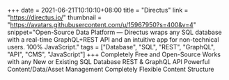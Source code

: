 +++
date = 2021-06-21T10:10:10+08:00
title = "Directus"
link = "https://directus.io/"
thumbnail = "https://avatars.githubusercontent.com/u/15967950?s=400&v=4"
snippet="Open-Source Data Platform — Directus wraps any SQL database with a real-time GraphQL+REST API and an intuitive app for non-technical users. 100% JavaScript."
tags = ["Database", "SQL", "REST", "GraphQL", "API", "CMS", "JavaScript"]
+++
Completely Free and Open-Source
Works with any New or Existing SQL Database
REST & GraphQL API
Powerful Content/Data/Asset Management
Completely Flexible Content Structure
